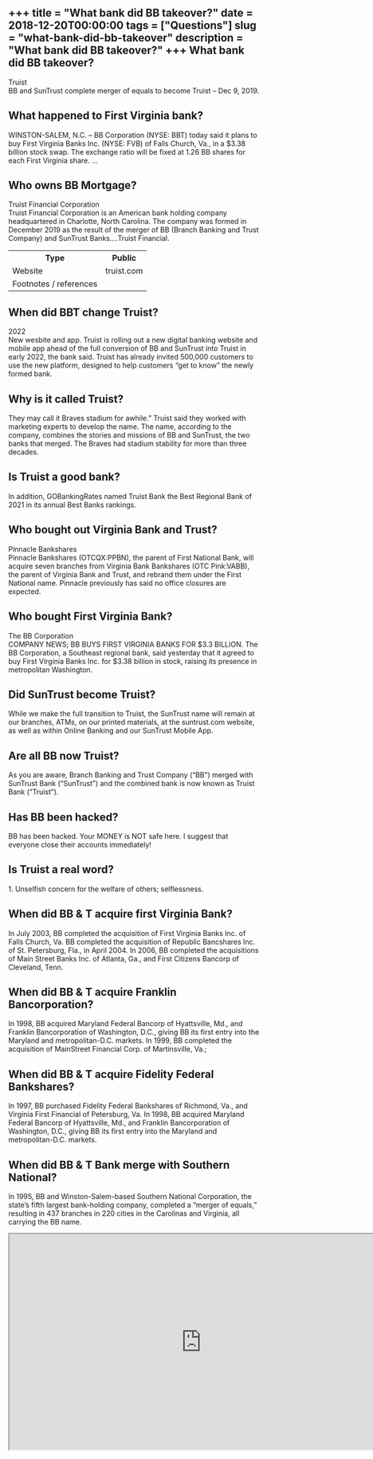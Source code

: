 +++
title = "What bank did BB takeover?"
date = 2018-12-20T00:00:00
tags = ["Questions"]
slug = "what-bank-did-bb-takeover"
description = "What bank did BB takeover?"
+++
What bank did BB takeover?
--------------------------

Truist  
BB and SunTrust complete merger of equals to become Truist – Dec 9, 2019.

What happened to First Virginia bank?
-------------------------------------

WINSTON-SALEM, N.C. – BB Corporation (NYSE: BBT) today said it plans to buy First Virginia Banks Inc. (NYSE: FVB) of Falls Church, Va., in a $3.38 billion stock swap. The exchange ratio will be fixed at 1.26 BB shares for each First Virginia share. …

Who owns BB Mortgage?
---------------------

Truist Financial Corporation  
Truist Financial Corporation is an American bank holding company headquartered in Charlotte, North Carolina. The company was formed in December 2019 as the result of the merger of BB (Branch Banking and Trust Company) and SunTrust Banks….Truist Financial.

<table><tr><th>Type</th><th>Public</th></tr><tr><td>Website</td><td>truist.com</td></tr><tr><td>Footnotes / references</td></tr></table>

When did BBT change Truist?
---------------------------

2022  
New wesbite and app. Truist is rolling out a new digital banking website and mobile app ahead of the full conversion of BB and SunTrust into Truist in early 2022, the bank said. Truist has already invited 500,000 customers to use the new platform, designed to help customers “get to know” the newly formed bank.

Why is it called Truist?
------------------------

They may call it Braves stadium for awhile.” Truist said they worked with marketing experts to develop the name. The name, according to the company, combines the stories and missions of BB and SunTrust, the two banks that merged. The Braves had stadium stability for more than three decades.

Is Truist a good bank?
----------------------

In addition, GOBankingRates named Truist Bank the Best Regional Bank of 2021 in its annual Best Banks rankings.

Who bought out Virginia Bank and Trust?
---------------------------------------

Pinnacle Bankshares  
Pinnacle Bankshares (OTCQX:PPBN), the parent of First National Bank, will acquire seven branches from Virginia Bank Bankshares (OTC Pink:VABB), the parent of Virginia Bank and Trust, and rebrand them under the First National name. Pinnacle previously has said no office closures are expected.

Who bought First Virginia Bank?
-------------------------------

The BB Corporation  
COMPANY NEWS; BB BUYS FIRST VIRGINIA BANKS FOR $3.3 BILLION. The BB Corporation, a Southeast regional bank, said yesterday that it agreed to buy First Virginia Banks Inc. for $3.38 billion in stock, raising its presence in metropolitan Washington.

Did SunTrust become Truist?
---------------------------

While we make the full transition to Truist, the SunTrust name will remain at our branches, ATMs, on our printed materials, at the suntrust.com website, as well as within Online Banking and our SunTrust Mobile App.

Are all BB now Truist?
----------------------

As you are aware, Branch Banking and Trust Company (“BB”) merged with SunTrust Bank (“SunTrust”) and the combined bank is now known as Truist Bank (“Truist”).

Has BB been hacked?
-------------------

BB has been hacked. Your MONEY is NOT safe here. I suggest that everyone close their accounts immediately!

Is Truist a real word?
----------------------

1\. Unselfish concern for the welfare of others; selflessness.

When did BB &amp; T acquire first Virginia Bank?
------------------------------------------------

In July 2003, BB completed the acquisition of First Virginia Banks Inc. of Falls Church, Va. BB completed the acquisition of Republic Bancshares Inc. of St. Petersburg, Fla., in April 2004. In 2006, BB completed the acquisitions of Main Street Banks Inc. of Atlanta, Ga., and First Citizens Bancorp of Cleveland, Tenn.

When did BB &amp; T acquire Franklin Bancorporation?
----------------------------------------------------

In 1998, BB acquired Maryland Federal Bancorp of Hyattsville, Md., and Franklin Bancorporation of Washington, D.C., giving BB its first entry into the Maryland and metropolitan-D.C. markets. In 1999, BB completed the acquisition of MainStreet Financial Corp. of Martinsville, Va.;

When did BB &amp; T acquire Fidelity Federal Bankshares?
--------------------------------------------------------

In 1997, BB purchased Fidelity Federal Bankshares of Richmond, Va., and Virginia First Financial of Petersburg, Va. In 1998, BB acquired Maryland Federal Bancorp of Hyattsville, Md., and Franklin Bancorporation of Washington, D.C., giving BB its first entry into the Maryland and metropolitan-D.C. markets.

When did BB &amp; T Bank merge with Southern National?
------------------------------------------------------

In 1995, BB and Winston-Salem-based Southern National Corporation, the state’s fifth largest bank-holding company, completed a “merger of equals,” resulting in 437 branches in 220 cities in the Carolinas and Virginia, all carrying the BB name.

<iframe allow="accelerometer; autoplay; clipboard-write; encrypted-media; gyroscope; picture-in-picture" allowfullscreen="" class="__youtube_prefs__  epyt-is-override  no-lazyload" data-no-lazy="1" data-origheight="433" data-origwidth="770" data-skipgform_ajax_framebjll="" height="433" id="_ytid_94328" loading="lazy" src="https://www.youtube.com/embed/DIkcyUQxNGw?enablejsapi=1&autoplay=0&cc_load_policy=0&cc_lang_pref=&iv_load_policy=1&loop=0&modestbranding=0&rel=1&fs=1&playsinline=0&autohide=2&theme=dark&color=red&controls=1&" title="YouTube player" width="770"></iframe>
